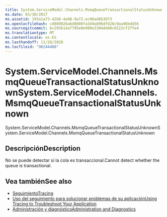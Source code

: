 ```yaml
---
title: System.ServiceModel.Channels.MsmqQueueTransactionalStatusUnknown
ms.date: 03/30/2017
ms.assetid: 193a1a73-42b8-4a98-9a72-ec06ad6b3073
ms.openlocfilehash: cd889026a6d8086fa349a896dfd26c9aa96bdd56
ms.sourcegitcommit: bc293b14af795e0e999e3304dd40c0222cf2ffe4
ms.translationtype: MT
ms.contentlocale: es-ES
ms.lasthandoff: 11/26/2020
ms.locfileid: "96244488"
---
```

# <a name="systemservicemodelchannelsmsmqqueuetransactionalstatusunknown"></a><span data-ttu-id="8786c-102">System.ServiceModel.Channels.MsmqQueueTransactionalStatusUnknown</span><span class="sxs-lookup"><span data-stu-id="8786c-102">System.ServiceModel.Channels.MsmqQueueTransactionalStatusUnknown</span></span>

<span data-ttu-id="8786c-103">System.ServiceModel.Channels.MsmqQueueTransactionalStatusUnknown</span><span class="sxs-lookup"><span data-stu-id="8786c-103">System.ServiceModel.Channels.MsmqQueueTransactionalStatusUnknown</span></span>  
  
## <a name="description"></a><span data-ttu-id="8786c-104">Descripción</span><span class="sxs-lookup"><span data-stu-id="8786c-104">Description</span></span>  

 <span data-ttu-id="8786c-105">No se puede detectar si la cola es transaccional.</span><span class="sxs-lookup"><span data-stu-id="8786c-105">Cannot detect whether the queue is transactional.</span></span>  
  
## <a name="see-also"></a><span data-ttu-id="8786c-106">Vea también</span><span class="sxs-lookup"><span data-stu-id="8786c-106">See also</span></span>

- [<span data-ttu-id="8786c-107">Seguimiento</span><span class="sxs-lookup"><span data-stu-id="8786c-107">Tracing</span></span>](index.md)
- [<span data-ttu-id="8786c-108">Uso del seguimiento para solucionar problemas de su aplicación</span><span class="sxs-lookup"><span data-stu-id="8786c-108">Using Tracing to Troubleshoot Your Application</span></span>](using-tracing-to-troubleshoot-your-application.md)
- [<span data-ttu-id="8786c-109">Administración y diagnóstico</span><span class="sxs-lookup"><span data-stu-id="8786c-109">Administration and Diagnostics</span></span>](../index.md)
